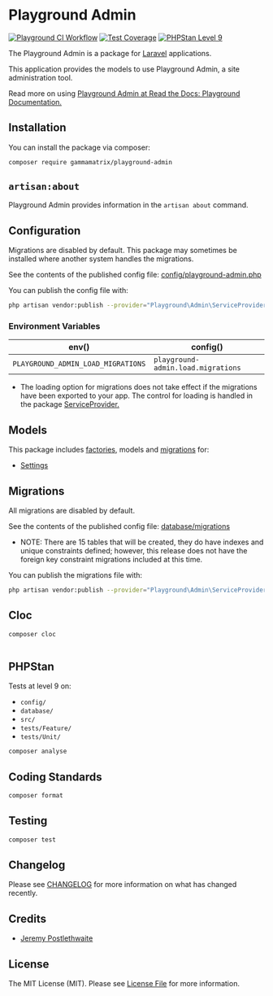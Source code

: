 # Playground Admin

[![Playground CI Workflow](https://github.com/gammamatrix/playground-admin/actions/workflows/ci.yml/badge.svg?branch=develop)](https://raw.githubusercontent.com/gammamatrix/playground-admin/testing/develop/testdox.txt)
[![Test Coverage](https://raw.githubusercontent.com/gammamatrix/playground-admin/testing/develop/coverage.svg)](tests)
[![PHPStan Level 9](https://img.shields.io/badge/PHPStan-level%209-brightgreen)](.github/workflows/ci.yml#L120)

The Playground Admin is a package for [Laravel](https://laravel.com/docs/11.x) applications.

This application provides the models to use Playground Admin, a site administration tool.

Read more on using [Playground Admin at Read the Docs: Playground Documentation.](https://gammamatrix-playground.readthedocs.io/en/develop/components/admin.html)

## Installation

You can install the package via composer:

```bash
composer require gammamatrix/playground-admin
```

## `artisan:about`

Playground Admin provides information in the `artisan about` command.

<!-- <img src="resources/docs/artisan-about-playground-admin.png" alt="screenshot of artisan about command with Playground Admin."> -->

## Configuration

Migrations are disabled by default. This package may sometimes be installed where another system handles the migrations.

See the contents of the published config file: [config/playground-admin.php](config/playground-admin.php)

You can publish the config file with:
```bash
php artisan vendor:publish --provider="Playground\Admin\ServiceProvider" --tag="playground-config"
```

### Environment Variables

|  env()                              | config()                            |
|-------------------------------------|-------------------------------------|
| `PLAYGROUND_ADMIN_LOAD_MIGRATIONS` | `playground-admin.load.migrations` |
- The loading option for migrations does not take effect if the migrations have been exported to your app. The control for loading is handled in the package [ServiceProvider.](src/ServiceProvider.php)

## Models

This package includes [factories](database/factories), models and [migrations](database/migrations) for:
- [Settings](src/Models/Setting.php)

## Migrations

All migrations are disabled by default.

See the contents of the published config file: [database/migrations](database/migrations)
- NOTE: There are 15 tables that will be created, they do have indexes and unique constraints defined; however, this release does not have the foreign key constraint migrations included at this time.

You can publish the migrations file with:
```bash
php artisan vendor:publish --provider="Playground\Admin\ServiceProvider" --tag="playground-migrations"
```

## Cloc

```sh
composer cloc
```

```

```

## PHPStan

Tests at level 9 on:
- `config/`
- `database/`
- `src/`
- `tests/Feature/`
- `tests/Unit/`

```sh
composer analyse
```

## Coding Standards

```sh
composer format
```

## Testing

```sh
composer test
```

## Changelog

Please see [CHANGELOG](CHANGELOG.md) for more information on what has changed recently.

## Credits

- [Jeremy Postlethwaite](https://github.com/gammamatrix)

## License

The MIT License (MIT). Please see [License File](LICENSE.md) for more information.
